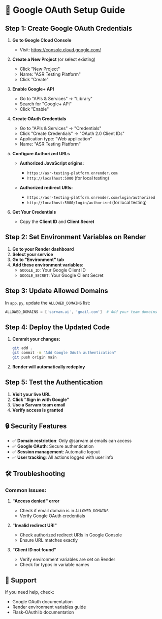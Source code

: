 # 🔐 Google OAuth Setup Guide

## Step 1: Create Google OAuth Credentials

1. **Go to Google Cloud Console**
   - Visit: https://console.cloud.google.com/

2. **Create a New Project** (or select existing)
   - Click "New Project"
   - Name: "ASR Testing Platform"
   - Click "Create"

3. **Enable Google+ API**
   - Go to "APIs & Services" → "Library"
   - Search for "Google+ API"
   - Click "Enable"

4. **Create OAuth Credentials**
   - Go to "APIs & Services" → "Credentials"
   - Click "Create Credentials" → "OAuth 2.0 Client IDs"
   - Application type: "Web application"
   - Name: "ASR Testing Platform"

5. **Configure Authorized URLs**
   - **Authorized JavaScript origins:**
     - `https://asr-testing-platform.onrender.com`
     - `http://localhost:5000` (for local testing)
   
   - **Authorized redirect URIs:**
     - `https://asr-testing-platform.onrender.com/login/authorized`
     - `http://localhost:5000/login/authorized` (for local testing)

6. **Get Your Credentials**
   - Copy the **Client ID** and **Client Secret**

## Step 2: Set Environment Variables on Render

1. **Go to your Render dashboard**
2. **Select your service**
3. **Go to "Environment" tab**
4. **Add these environment variables:**
   - `GOOGLE_ID`: Your Google Client ID
   - `GOOGLE_SECRET`: Your Google Client Secret

## Step 3: Update Allowed Domains

In `app.py`, update the `ALLOWED_DOMAINS` list:

```python
ALLOWED_DOMAINS = ['sarvam.ai', 'gmail.com']  # Add your team domains
```

## Step 4: Deploy the Updated Code

1. **Commit your changes:**
   ```bash
   git add .
   git commit -m "Add Google OAuth authentication"
   git push origin main
   ```

2. **Render will automatically redeploy**

## Step 5: Test the Authentication

1. **Visit your live URL**
2. **Click "Sign in with Google"**
3. **Use a Sarvam team email**
4. **Verify access is granted**

## 🔒 Security Features

- ✅ **Domain restriction**: Only @sarvam.ai emails can access
- ✅ **Google OAuth**: Secure authentication
- ✅ **Session management**: Automatic logout
- ✅ **User tracking**: All actions logged with user info

## 🛠️ Troubleshooting

### Common Issues:

1. **"Access denied" error**
   - Check if email domain is in `ALLOWED_DOMAINS`
   - Verify Google OAuth credentials

2. **"Invalid redirect URI"**
   - Check authorized redirect URIs in Google Console
   - Ensure URL matches exactly

3. **"Client ID not found"**
   - Verify environment variables are set on Render
   - Check for typos in variable names

## 📧 Support

If you need help, check:
- Google OAuth documentation
- Render environment variables guide
- Flask-OAuthlib documentation
